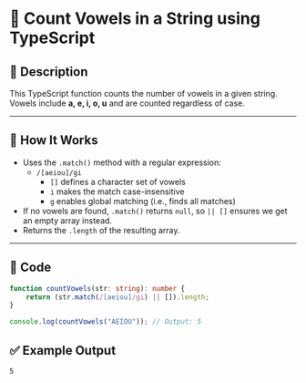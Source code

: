 # 📌 Count Vowels in a String using TypeScript

## 🚀 Description
This TypeScript function counts the number of vowels in a given string. Vowels include **a, e, i, o, u** and are counted regardless of case.

---

## 🧠 How It Works

- Uses the `.match()` method with a regular expression:
  - `/[aeiou]/gi`
    - `[]` defines a character set of vowels
    - `i` makes the match case-insensitive
    - `g` enables global matching (i.e., finds all matches)
- If no vowels are found, `.match()` returns `null`, so `|| []` ensures we get an empty array instead.
- Returns the `.length` of the resulting array.

---

## 📂 Code

```typescript
function countVowels(str: string): number {
    return (str.match(/[aeiou]/gi) || []).length;
}

console.log(countVowels("AEIOU")); // Output: 5
```
## ✅ Example Output
```
5
```
